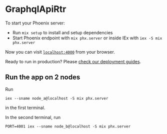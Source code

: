 # GraphqlApiRtr

To start your Phoenix server:

  * Run `mix setup` to install and setup dependencies
  * Start Phoenix endpoint with `mix phx.server` or inside IEx with `iex -S mix phx.server`

Now you can visit [`localhost:4000`](http://localhost:4000) from your browser.

Ready to run in production? Please [check our deployment guides](https://hexdocs.pm/phoenix/deployment.html).

## Run the app on 2 nodes

Run 

```
iex --sname node_a@localhost -S mix phx.server
```
in the first terminal.

In the second terminal, run
```
PORT=4001 iex --sname node_b@localhost -S mix phx.server